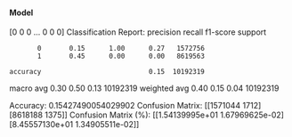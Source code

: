 #### Model
[0 0 0 ... 0 0 0]
Classification Report:
              precision    recall  f1-score   support

           0       0.15      1.00      0.27   1572756
           1       0.45      0.00      0.00   8619563

    accuracy                           0.15  10192319
   macro avg       0.30      0.50      0.13  10192319
weighted avg       0.40      0.15      0.04  10192319

Accuracy: 0.15427490054029902
Confusion Matrix:
[[1571044    1712]
 [8618188    1375]]
Confusion Matrix (%):
[[1.54139995e+01 1.67969625e-02]
 [8.45557130e+01 1.34905511e-02]]
